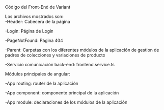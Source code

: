 Código del Front-End de Variant

Los archivos mostrados son:  
  -Header: Cabecera de la página  
  
  -Login: Página de Login
  
  -PageNotFound: Página 404
  
  -Parent: Carpetas con los diferentes módulos de la aplicación de gestion de padres de colecciones y variaciones de producto
  
  -Servicio comunicación back-end: frontend.service.ts
  
  Módulos principales de angular:
  
  -App routing: router de la aplicación
  
  -App component: componente principal de la aplicación
  
  -App module: declaraciones de los módulos de la aplicación
